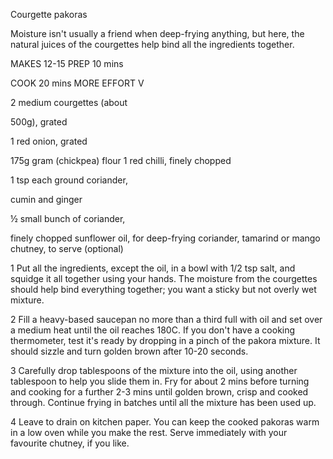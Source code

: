 Courgette pakoras

Moisture isn't usually a friend when deep-frying anything, but here, the natural juices of the courgettes help bind all the ingredients together.

MAKES 12-15 PREP 10 mins

COOK 20 mins MORE EFFORT V

2 medium courgettes (about

500g), grated

1 red onion, grated

175g gram (chickpea) flour 1 red chilli, finely chopped

1 tsp each ground coriander,

cumin and ginger

½ small bunch of coriander,

finely chopped sunflower oil, for deep-frying coriander, tamarind or mango chutney, to serve (optional)

1 Put all the ingredients, except the oil, in a bowl with 1/2 tsp salt, and squidge it all together using your hands. The moisture from the courgettes should help bind everything together; you want a sticky but not overly wet mixture.

2 Fill a heavy-based saucepan no more than a third full with oil and set over a medium heat until the oil reaches 180C. If you don't have a cooking thermometer, test it's ready by dropping in a pinch of the pakora mixture. It should sizzle and turn golden brown after 10-20 seconds.

3 Carefully drop tablespoons of the mixture into the oil, using another tablespoon to help you slide them in. Fry for about 2 mins before turning and cooking for a further 2-3 mins until golden brown, crisp and cooked through. Continue frying in batches until all the mixture has been used up.

4 Leave to drain on kitchen paper. You can keep the cooked pakoras warm in a low oven while you make the rest. Serve immediately with your favourite chutney, if you like.